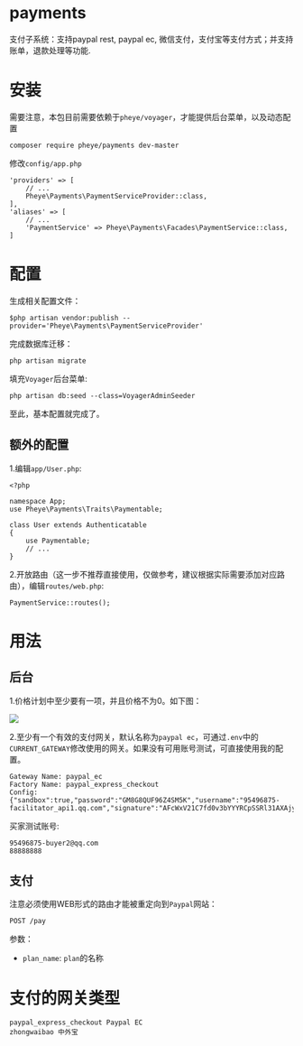 # payments
支付子系统：支持paypal rest, paypal ec, 微信支付，支付宝等支付方式；并支持账单，退款处理等功能.

# 安装
需要注意，本包目前需要依赖于`pheye/voyager`，才能提供后台菜单，以及动态配置

```
composer require pheye/payments dev-master
```

修改`config/app.php`

```
'providers' => [
    // ...
    Pheye\Payments\PaymentServiceProvider::class,
],
'aliases' => [
    // ...
    'PaymentService' => Pheye\Payments\Facades\PaymentService::class,
]
```

# 配置

生成相关配置文件：

```
$php artisan vendor:publish --provider='Pheye\Payments\PaymentServiceProvider'
```

完成数据库迁移：

```
php artisan migrate
```

填充`Voyager`后台菜单:

```
php artisan db:seed --class=VoyagerAdminSeeder
```

至此，基本配置就完成了。

## 额外的配置
1.编辑`app/User.php`:

```
<?php
 
namespace App;
use Pheye\Payments\Traits\Paymentable; 

class User extends Authenticatable           
{                                            
    use Paymentable;                                             
    // ...
} 
```

2.开放路由（这一步不推荐直接使用，仅做参考，建议根据实际需要添加对应路由），编辑`routes/web.php`:

```
PaymentService::routes();
```

# 用法
## 后台
1.价格计划中至少要有一项，并且价格不为0。如下图：

![](http://images.cnblogs.com/cnblogs_com/pheye/1220102/o_plans.png)

2.至少有一个有效的支付网关，默认名称为`paypal ec`，可通过`.env`中的`CURRENT_GATEWAY`修改使用的网关。如果没有可用账号测试，可直接使用我的配置。


```
Gateway Name: paypal_ec
Factory Name: paypal_express_checkout
Config:
{"sandbox":true,"password":"GM8G8QUF96Z4SM5K","username":"95496875-facilitator_api1.qq.com","signature":"AFcWxV21C7fd0v3bYYYRCpSSRl31AXAjyVXCseIVl89pjDWPgVXyKvaa"}
```

买家测试账号:

```
95496875-buyer2@qq.com
88888888
```
## 支付

注意必须使用WEB形式的路由才能被重定向到`Paypal`网站：

```
POST /pay
```

参数：

- `plan_name`: `plan`的名称


# 支付的网关类型

```
paypal_express_checkout Paypal EC
zhongwaibao 中外宝
```
